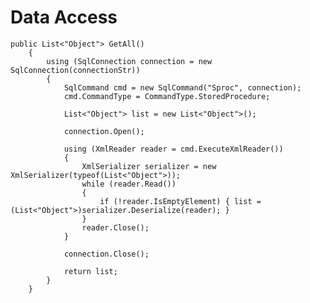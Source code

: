 # Data Access


    
    public List<"Object"> GetAll()
        {
            using (SqlConnection connection = new SqlConnection(connectionStr))
            {
                SqlCommand cmd = new SqlCommand("Sproc", connection);
                cmd.CommandType = CommandType.StoredProcedure;

                List<"Object"> list = new List<"Object">();

                connection.Open();

                using (XmlReader reader = cmd.ExecuteXmlReader())
                {
                    XmlSerializer serializer = new XmlSerializer(typeof(List<"Object">));
                    while (reader.Read())
                    {
                        if (!reader.IsEmptyElement) { list = (List<"Object">)serializer.Deserialize(reader); }
                    }
                    reader.Close();
                }

                connection.Close();

                return list;
            }
        }
        

